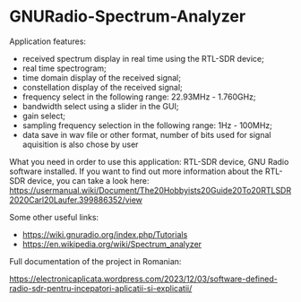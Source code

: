 # GNURadio-Spectrum-Analyzer

Application features: 

- received spectrum display in real time using the RTL-SDR device;
- real time spectrogram;
- time domain display of the received signal;
- constellation display of the received signal;
- frequency select in the following range: 22.93MHz - 1.760GHz;
- bandwidth select using a slider in the GUI;
- gain select;
- sampling frequency selection in the following range: 1Hz - 100MHz;
- data save in wav file or other format, number of bits used for signal aquisition is also chose by user

What you need in order to use this application: RTL-SDR device, GNU Radio software installed. 
If you want to find out more information about the RTL-SDR device, you can take a look here: https://usermanual.wiki/Document/The20Hobbyists20Guide20To20RTLSDR2020Carl20Laufer.399886352/view

Some other useful links: 
- https://wiki.gnuradio.org/index.php/Tutorials
- https://en.wikipedia.org/wiki/Spectrum_analyzer

Full documentation of the project in Romanian:  

https://electronicaplicata.wordpress.com/2023/12/03/software-defined-radio-sdr-pentru-incepatori-aplicatii-si-explicatii/
